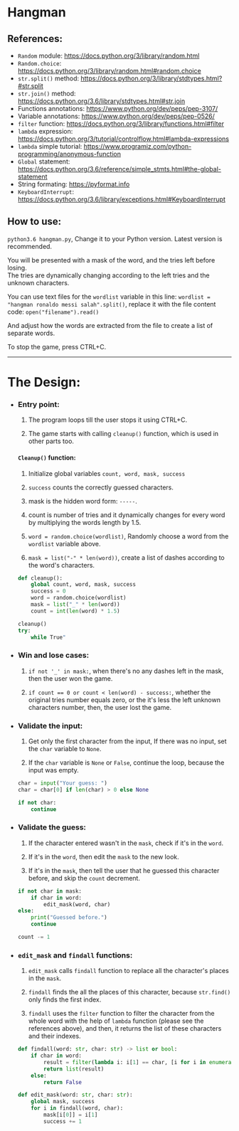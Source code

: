 # Hangman
## References:
- `Random` module:			https://docs.python.org/3/library/random.html
- `Random.choice`:			https://docs.python.org/3/library/random.html#random.choice
- `str.split()` method:		https://docs.python.org/3/library/stdtypes.html?#str.split
- `str.join()` method:		https://docs.python.org/3.6/library/stdtypes.html#str.join
- Functions annotations:	https://www.python.org/dev/peps/pep-3107/
- Variable annotations:		https://www.python.org/dev/peps/pep-0526/
- `filter` function:			https://docs.python.org/3/library/functions.html#filter
- `lambda` expression:		https://docs.python.org/3/tutorial/controlflow.html#lambda-expressions
- `lambda` simple tutorial:	https://www.programiz.com/python-programming/anonymous-function
- `Global` statement:			https://docs.python.org/3.6/reference/simple_stmts.html#the-global-statement
- String formating:			https://pyformat.info
- `KeyboardInterrupt`:		https://docs.python.org/3.6/library/exceptions.html#KeyboardInterrupt

## How to use:
`python3.6 hangman.py`, Change it to your Python version. Latest version is recommended.

You will be presented with a mask of the word, and the tries left before losing.<br>
The tries are dynamically changing according to the left tries and the unknown characters.

You can use text files for the `wordlist` variable in this line: `wordlist = "hangman ronaldo messi salah".split()`, replace it with the file content code: `open("filename").read()`

And adjust how the words are extracted from the file to create a list of separate words.

To stop the game, press CTRL+C.

<hr>

# The Design:
- ### Entry point:
	1. The program loops till the user stops it using CTRL+C.

	2. The game starts with calling `cleanup()` function, which is used in other parts too.

	#### `Cleanup()` function:
	1. Initialize global variables `count, word, mask, success`

	2. `success` counts the correctly guessed characters.

	3. mask is the hidden word form: `-----`.

	4. count is number of tries and it dynamically changes for every word by multiplying the words length by 1.5.

	5. `word = random.choice(wordlist)`, Randomly choose a word from the `wordlist` variable above.

	6. `mask = list("-" * len(word))`, create a list of dashes according to the word's characters.

	```python
	def cleanup():
		global count, word, mask, success
		success = 0
		word = random.choice(wordlist)
		mask = list("_" * len(word))
		count = int(len(word) * 1.5)

	cleanup()
	try:
		while True"
	```

- ### Win and lose cases:
	1. `if not '_' in mask:`, when there's no any dashes left in the mask, then the user won the game.

	2. `if count == 0 or count < len(word) - success:`, whether the original tries number equals zero, or the it's less the left unknown characters number, then, the user lost the game.

- ### Validate the input:
	1. Get only the first character from the input, If there was no input, set the `char` variable to `None`.

	2. If the `char` variable is `None` or `False`, continue the loop, because the input was empty.

	```python
	char = input("Your guess: ")
	char = char[0] if len(char) > 0 else None

	if not char:
		continue
	```

- ### Validate the guess:
	1. If the character entered wasn't in the `mask`, check if it's in the `word`.

	2. If it's in the `word`, then edit the `mask` to the new look.

	3. If it's in the `mask`, then tell the user that he guessed this character before, and skip the `count` decrement.

	```python
	if not char in mask:
		if char in word:
			edit_mask(word, char)
	else:
		print("Guessed before.")
		continue

	count -= 1
	```
- ### `edit_mask` and `findall` functions:
	1. `edit_mask` calls `findall` function to replace all the character's places in the `mask`.

	2. `findall` finds the all the places of this character, because `str.find()` only finds the first index.

	3. `findall` uses the `filter` function to filter the character from the whole
	word with the help of `lambda` function (please see the references above), and then, it returns the list of these characters and their indexes.

	```python
	def findall(word: str, char: str) -> list or bool:
		if char in word:
			result = filter(lambda i: i[1] == char, [i for i in enumerate(word)])
			return list(result)
		else:
			return False

	def edit_mask(word: str, char: str):
		global mask, success
		for i in findall(word, char):
			mask[i[0]] = i[1]
			success += 1
	```
